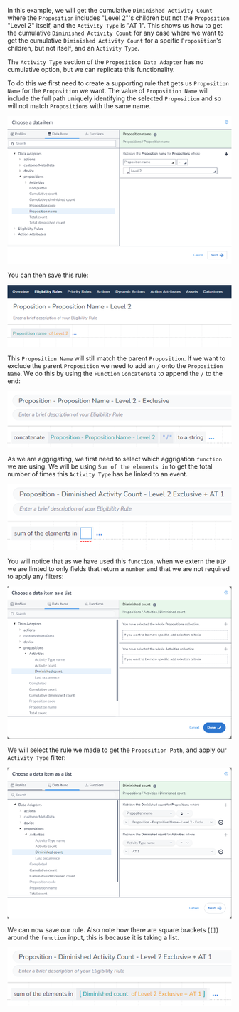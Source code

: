 In this example, we will get the cumulative `Diminished Activity Count` where the `Proposition` includes "Level 2"'s children but not the `Proposition` "Level 2" itself, and the `Activity Type` is "AT 1". This shows us how to get the cumulative `Diminished Activity Count` for any case where we want to get the cumulative `Diminished Activity Count` for a spcific `Proposition`'s children, but not itself, and an `Activity Type`.

The `Activity Type` section of the `Proposition Data Adapter` has no cumulative option, but we can replicate this functionality.

To do this we first need to create a supporting rule that gets us `Proposition Name` for the `Proposition` we want. The value of `Proposition Name` will include the full path uniquely identifying the selected `Proposition` and so will not match `Propositions` with the same name.

![](interest-diminished_activity_count-single_activity-specific_proposition_exclusive-1.png)

You can then save this rule:

![](interest-diminished_activity_count-single_activity-specific_proposition_exclusive-2.png)

This `Proposition Name` will still match the parent `Proposition`. If we want to exclude the parent `Proposition` we need to add an `/` onto the `Proposition Name`. We do this by using the `Function` `Concatenate` to append the `/` to the end:

![](interest-diminished_activity_count-single_activity-specific_proposition_exclusive-3.png)

As we are aggrigating, we first need to select which aggrigation `function` we are using. We will be using `Sum of the elements in` to get the total number of times this `Activity Type` has be linked to an event.

![](interest-diminished_activity_count-single_activity-specific_proposition_exclusive-4.png)

You will notice that as we have used this `function`, when we extern the `DIP` we are limted to only fields that return a `number` and that we are not required to apply any filters:

![](interest-diminished_activity_count-single_activity-specific_proposition_exclusive-5.png)


We will select the rule we made to get the `Proposition Path`, and apply our `Activity Type` filter:

![](interest-diminished_activity_count-single_activity-specific_proposition_exclusive-6.png)


We can now save our rule. Also note how there are square brackets (`[]`) around the `function` input, this is because it is taking a list.

![](interest-diminished_activity_count-single_activity-specific_proposition_exclusive-7.png)
